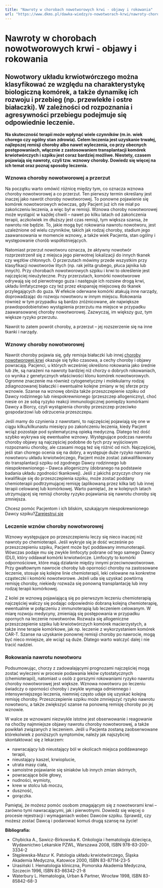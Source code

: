 ```yaml
---
title: "Nawroty w chorobach nowotworowych krwi - objawy i rokowania"
url: "https://www.dkms.pl/dawka-wiedzy/o-nowotworach-krwi/nawroty-chorobach-nowotworowych-krwi"
---
```


# Nawroty w chorobach nowotworowych krwi - objawy i rokowania

## Nowotwory układu krwiotwórczego można klasyfikować ze względu na charakterystykę biologiczną komórek, a także dynamikę ich rozwoju i przebieg (np. przewlekłe i ostre białaczki). W zależności od rozpoznania i agresywności przebiegu podejmuje się odpowiednie leczenie.



**Na skuteczność terapii może wpłynąć wiele czynników (m.in. wiek chorego czy ogólny stan zdrowia). Celem leczenia jest uzyskanie trwałej, najlepszej remisji choroby albo nawet wyleczenia, co przy obecnych postępowaniach, włącznie z zastosowaniem transplantacji komórek krwiotwórczych i szpiku jest coraz bardziej możliwe. Niestety, czasem pojawiają się nawroty, czyli tzw. wznowy choroby. Dowiedz się więcej na ich temat oraz poznaj sposoby leczenia.**


### Wznowa choroby nowotworowej a przerzut


Na początku warto omówić różnicę między tym, co oznacza wznowa choroby nowotworowej a co przerzut. Ten pierwszy termin określany jest inaczej jako nawrót choroby nowotworowej. To ponowne pojawienie się komórek nowotworowych wówczas, gdy Pacjent już ich nie miał po zakończeniu leczenia, a więc był w remisji. Wznowa choroby nowotworowej może wystąpić w każdej chwili – nawet po kilku latach od zakończenia terapii, aczkolwiek im dłuższy jest czas remisji, tym większa szansa, że nawrotu nie będzie. To, jakie mogą być rokowania nawrotu nowotworu, jest uzależnione od wielu czynników, takich jak rodzaj choroby, stadium jego zaawansowania w momencie wznowy, a także wiek Pacjenta, stan ogólny i występowanie chorób współistniejących.


Natomiast przerzut nowotworu oznacza, że aktywny nowotwór rozprzestrzenił się z miejsca jego pierwotnej lokalizacji do innych tkanek czy węzłów chłonnych. O przerzutach mówimy przede wszystkim przy klasyfikacji nowotworów litych (np. rak jelita grubego, płuca jajnika lub innych). Przy chorobach nowotworowych szpiku i krwi to określenie jest najczęściej nieużyteczne. Przy przerzutach, komórki nowotworowe odrywają się od pierwotnego guza i następuje ich rozsiew drogą krwi, układu limfatycznego czy też przez ekspansję miejscową do tkanek przylegających do guza. W efekcie oderwane komórki atakują inne narządy, doprowadzając do rozwoju nowotworu w innym miejscu. Rokowania również w tym przypadku są bardzo zróżnicowane, ale największe prawdopodobieństwo wystąpienia przerzutu ma miejsce w przypadku zaawansowanej choroby nowotworowej. Zazwyczaj, im większy guz, tym większe ryzyko przerzutu.


Nawrót to zatem powrót choroby, a przerzut – jej rozszerzenie się na inne tkanki i narządy.


### Wznowy choroby nowotworowej


Nawrót choroby pojawia się, gdy remisja białaczki lub innej [choroby nowotworowej krwi](/dawka-wiedzy/o-nowotworach-krwi "O nowotworach krwi") okazuje się tylko czasowa, a cechy choroby i objawy powracają. Pacjenci, u których wcześniej określono rokowania jako średnie lub złe, są narażeni na nawroty bardziej niż chorzy o dobrych rokowaniach, co wynika z genetycznych właściwości klonu komórek nowotworowych. Ogromne znaczenie ma również cytogenetyczny i molekularny rodzaj zdiagnozowanej białaczki i ewentualne kolejne zmiany w tej sferze przy wznowie. Szanse na wznowę obniża także przeszczepienie szpiku od Dawcy rodzinnego lub niespokrewnionego (przeszczep allogeniczny), choć niesie on ze sobą ryzyko reakcji immunologicznej pomiędzy komórkami Dawcy a Biorcy, czyli wystąpienia choroby przeszczep przeciwko gospodarzowi lub odrzucenia przeszczepu.


Jeśli mamy do czynienia z nawrotami, to najczęściej pojawiają się one w ciągu kilku/kilkunastu miesięcy po zakończeniu leczenia, kiedy Pacjent wciąż pozostaje pod systematyczną opieką medyczną. Dlatego też dość szybko wykrywa się ewentualne wznowy. Występujące podczas nawrotu choroby objawy są najczęściej podobne do tych przy wyjściowym rozpoznaniu choroby, ale czasami mogą też się różnić od nich. Najczęściej, jeśli stan chorego ocenia się na dobry, a występuje duże ryzyko nawrotu nowotworu układu krwiotwórczego, Pacjent może zostać zakwalifikowany do transplantacji szpiku od zgodnego Dawcy rodzinnego lub niespokrewnionego – Dawca allogeniczny (dobranego na podstawie badania układu zgodności tkankowej). Jeśli z jakichś przyczyn chory nie kwalifikuje się do przeszczepienia szpiku, może zostać poddany chemioterapii podtrzymującej remisję (aplikowaną przez kilka lat) lub innej terapii celowanej lub komórkowej. Warto pamiętać, że w kolejnych latach utrzymującej się remisji choroby ryzyko pojawiania się nawrotu choroby się zmniejsza.


Chcesz pomóc Pacjentom i ich bliskim, szukającym niespokrewnionego Dawcy szpiku?[Zarejestruj się](/zarejestruj-sie-teraz "Zarejestruj sie teraz")
### Leczenie wznów choroby nowotworowej


Wznowy występujące po przeszczepieniu leczy się nieco inaczej niż nawroty po chemioterapii. Jeśli wykryje się je dość wcześnie po przeszczepieniu szpiku, Pacjent może być poddawany immunoterapii. Wówczas podaje mu się zwykle limfocyty pobrane od tego samego Dawcy (DLI), który oddawał komórki krwiotwórcze. Limfocyty to komórki odpornościowe, które mają działanie między innymi przeciwnowotworowe. Przy gwałtownym nawrocie choroby lub oporności choroby na zastosowane leczenie, stosuje się kolejne linie chemioterapii, leki celowane na konkretne cząsteczki i komórki nowotworowe. Jeżeli uda się uzyskać powtórną remisję choroby, niekiedy rozważa się ponowną transplantację lub inny rodzaj terapii komórkowej.


Z kolei ze wznową pojawiającą się po pierwszym leczeniu chemioterapią najczęściej walczy się podając odpowiednio dobraną kolejną chemioterapię, ewentualnie w połączeniu z immunoterapią lub leczeniem celowanym. W miarę rozwoju medycyny, zmieniają się postępowania w przypadku opornych na leczenie nowotworów. Rozważa się allogeniczne przeszczepienie szpiku lub krwiotwórczych komórek macierzystych, a także inne terapie komórkowe, jak np. leczenie z wykorzystaniem komórek CAR\-T. Szanse na uzyskanie ponownej remisji choroby po nawrocie, mogą być nieco mniejsze, ale wciąż są duże. Dlatego warto walczyć dalej i nie tracić nadziei.


### Rokowania nawrotu nowotworu


Podsumowując, chorzy z zadowalającymi prognozami najczęściej mogą zostać wyleczeni w procesie podawania leków cytostatycznych (chemioterapii), natomiast u osób z gorszymi rokowaniami ryzyko nawrotu choroby nowotworowej jest większe. Wznowa nowotworu po leczeniu świadczy o oporności choroby i zwykle wymaga odmiennego i intensywniejszego leczenia, niemniej często udaje się uzyskać kolejną remisję choroby. Przeszczepienie szpiku może zmniejszyć ryzyko nawrotu nowotworu, a także zwiększyć szanse na ponowną remisję choroby po jej wznowie.


W walce ze wznowami niezwykle istotne jest obserwowanie i reagowanie na choćby najmniejsze objawy nawrotu choroby nowotworowej, a także powikłań związanych z leczeniem. Jeśli u Pacjenta zostaną zaobserwowane którekolwiek z poniższych symptomów, należy jak najszybciej skontaktować się z lekarzem:


* nawracający lub nieustający ból w okolicach miejsca poddawanego terapii,
* nieustający kaszel, krwioplucie,
* utrata masy ciała,
* samoistne pojawianie się siniaków lub innych zmian skórnych,
* powracające bóle głowy,
* nudności, wymioty,
* krew w stolcu lub moczu,
* duszność,
* gorączka.


Pamiętaj, że możesz pomóc osobom zmagającym się z nowotworami krwi – zarówno tymi nawracającymi, jak i pierwotnymi. Dowiedz się więcej o procesie rejestracji i wymaganiach wobec Dawców szpiku. Sprawdź, czy możesz zostać Dawcą i podarować komuś drugą szansę na życie!


 **Bibliografia:**


* Chybicka A., Sawicz\-Birkowska K. Onkologia i hematologia dziecięca, Wydawnictwo Lekarskie PZWL, Warszawa 2008, ISBN 978\-83\-200\-3334\-2
* Stęplewska\-Mazur K. Patologia układu krwiotwórczego, Śląska Akademia Medyczna, Katowice 2000, ISBN 83\-87114\-23\-5
* Urasiński I. Hematologia kliniczna, Pomorska Akademia Medyczna, Szczecin 1996, ISBN 83\-86342\-21\-8
* Waterbury L. Hematologia, Urban \& Partner, Wrocław 1998, ISBN 83\-85842\-68\-3

